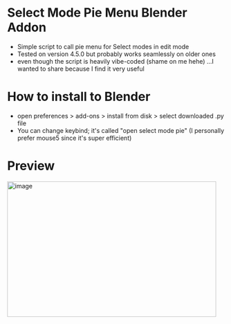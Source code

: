 # Select Mode Pie Menu Blender Addon
- Simple script to call pie menu for Select modes in edit mode
- Tested on version 4.5.0 but probably works seamlessly on older ones
- even though the script is heavily vibe-coded (shame on me hehe) ...I wanted to share because I find it very useful

# How to install to Blender
- open preferences > add-ons > install from disk > select downloaded .py file
- You can change keybind; it's called "open select mode pie" (I personally prefer mouse5 since it's super efficient)

# Preview
<img width="483" height="313" alt="image" src="https://github.com/user-attachments/assets/e6eda46b-664b-4e39-95ac-1f1dc4dd71c3" />
